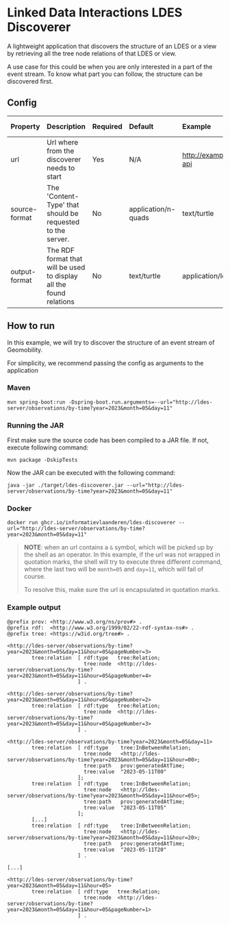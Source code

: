 # Linked Data Interactions LDES Discoverer

A lightweight application that discovers the structure of an LDES or a view by retrieving all the tree node relations of
that LDES or view.

A use case for this could be when you are only interested in a part of the event stream. To know what part you can
follow, the structure can be discovered first.

## Config

| Property      | Description                                                         | Required | Default             | Example                   | Supported values                                              |
|:--------------|:--------------------------------------------------------------------|:---------|:--------------------|:--------------------------|:--------------------------------------------------------------|
| url           | Url where from the discoverer needs to start                        | Yes      | N/A                 | http://example.com/my-api | HTTP and HTTPS url                                            |
| source-format | The 'Content-Type' that should be requested to the server.          | No       | application/n-quads | text/turtle               | Any type supported by [Apache Jena](https://jena.apache.org/) |
| output-format | The RDF format that will be used to display all the found relations | No       | text/turtle         | application/ld+json       | Any type supported by [Apache Jena](https://jena.apache.org/) |

## How to run

In this example, we will try to discover the structure of an event stream of Geomobility.

For simplicity, we recommend passing the config as arguments to the application

### Maven

```shell
mvn spring-boot:run -Dspring-boot.run.arguments=--url="http://ldes-server/observations/by-time?year=2023&month=05&day=11"
```

### Running the JAR

First make sure the source code has been compiled to a JAR file. If not, execute following command:

```shell
mvn package -DskipTests
```

Now the JAR can be executed with the following command:

```shell
java -jar ./target/ldes-discoverer.jar --url="http://ldes-server/observations/by-time?year=2023&month=05&day=11"
```

### Docker

```shell
docker run ghcr.io/informatievlaanderen/ldes-discoverer --url="http://ldes-server/observations/by-time?year=2023&month=05&day=11"
```

> **NOTE**: when an url contains a `&` symbol, which will be picked up by the shell as an operator. In this example, if
> the url was not wrapped in quotation marks, the shell will try to execute three different command, where the last two
> will be `month=05` and `day=11`, which will fail of course.
>
> To resolve this, make sure the url is encapsulated in quotation marks.

### Example output

```turtle
@prefix prov: <http://www.w3.org/ns/prov#> .
@prefix rdf:  <http://www.w3.org/1999/02/22-rdf-syntax-ns#> .
@prefix tree: <https://w3id.org/tree#> .

<http://ldes-server/observations/by-time?year=2023&month=05&day=11&hour=05&pageNumber=3>
        tree:relation  [ rdf:type   tree:Relation;
                         tree:node  <http://ldes-server/observations/by-time?year=2023&month=05&day=11&hour=05&pageNumber=4>
                       ] .

<http://ldes-server/observations/by-time?year=2023&month=05&day=11&hour=05&pageNumber=2>
        tree:relation  [ rdf:type   tree:Relation;
                         tree:node  <http://ldes-server/observations/by-time?year=2023&month=05&day=11&hour=05&pageNumber=3>
                       ] .

<http://ldes-server/observations/by-time?year=2023&month=05&day=11>
        tree:relation  [ rdf:type    tree:InBetweenRelation;
                         tree:node   <http://ldes-server/observations/by-time?year=2023&month=05&day=11&hour=00>;
                         tree:path   prov:generatedAtTime;
                         tree:value  "2023-05-11T00"
                       ];
        tree:relation  [ rdf:type    tree:InBetweenRelation;
                         tree:node   <http://ldes-server/observations/by-time?year=2023&month=05&day=11&hour=05>;
                         tree:path   prov:generatedAtTime;
                         tree:value  "2023-05-11T05"
                       ];
        [...]
        tree:relation  [ rdf:type    tree:InBetweenRelation;
                         tree:node   <http://ldes-server/observations/by-time?year=2023&month=05&day=11&hour=20>;
                         tree:path   prov:generatedAtTime;
                         tree:value  "2023-05-11T20"
                       ] .

[...]

<http://ldes-server/observations/by-time?year=2023&month=05&day=11&hour=05>
        tree:relation  [ rdf:type   tree:Relation;
                         tree:node  <http://ldes-server/observations/by-time?year=2023&month=05&day=11&hour=05&pageNumber=1>
                       ] .

```